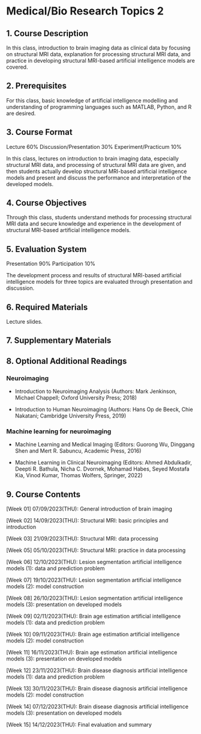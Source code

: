 # Medical/Bio Research Topics 2
## 1. Course Description

In this class, introduction to brain imaging data as clinical data by focusing on structural MRI data, explanation for processing structural MRI data, and practice in developing structural MRI-based artificial intelligence models are covered.


## 2. Prerequisites

For this class, basic knowledge of artificial intelligence modelling and understanding of programming languages such as MATLAB, Python, and R are desired.


## 3. Course Format

Lecture	60%
Discussion/Presentation 30%
Experiment/Practicum 10%

In this class, lectures on introduction to brain imaging data, especially structural MRI data, and processing of structural MRI data are given, and then students actually develop structural MRI-based artificial intelligence models and present and discuss the performance and interpretation of the developed models.


## 4. Course Objectives

Through this class, students understand methods for processing structural MRI data and secure knowledge and experience in the development of structural MRI-based artificial intelligence models.


## 5. Evaluation System

Presentation 90%
Participation 10%

The development process and results of structural MRI-based artificial intelligence models for three topics are evaluated through presentation and discussion.


## 6. Required Materials

Lecture slides.


## 7. Supplementary Materials


## 8. Optional Additional Readings

### Neuroimaging

- Introduction to Neuroimaging Analysis (Authors: Mark Jenkinson, Michael Chappell; Oxford University Press; 2018)

- Introduction to Human Neuroimaging (Authors: Hans Op de Beeck, Chie Nakatani; Cambridge University Press, 2019)

### Machine learning for neuroimaging

- Machine Learning and Medical Imaging (Editors: Guorong Wu, Dinggang Shen and Mert R. Sabuncu, Academic Press, 2016)

- Machine Learning in Clinical Neuroimaging (Editors: Ahmed Abdulkadir, Deepti R. Bathula, Nicha C. Dvornek, Mohamad Habes, Seyed Mostafa Kia, Vinod Kumar, Thomas Wolfers, Springer, 2022)

## 9. Course Contents

[Week 01] 07/09/2023(THU): General introduction of brain imaging

[Week 02] 14/09/2023(THU): Structural MRI: basic principles and introduction

[Week 03] 21/09/2023(THU): Structural MRI: data processing

[Week 05] 05/10/2023(THU): Structural MRI: practice in data processing

[Week 06] 12/10/2023(THU): Lesion segmentation artificial intelligence models (1): data and prediction problem

[Week 07] 19/10/2023(THU): Lesion segmentation artificial intelligence models (2): model construction

[Week 08] 26/10/2023(THU): Lesion segmentation artificial intelligence models (3): presentation on developed models

[Week 09] 02/11/2023(THU): Brain age estimation artificial intelligence models (1): data and prediction problem

[Week 10] 09/11/2023(THU): Brain age estimation artificial intelligence models (2): model construction

[Week 11] 16/11/2023(THU): Brain age estimation artificial intelligence models (3): presentation on developed models

[Week 12] 23/11/2023(THU): Brain disease diagnosis artificial intelligence models (1): data and prediction problem

[Week 13] 30/11/2023(THU): Brain disease diagnosis artificial intelligence models (2): model construction

[Week 14] 07/12/2023(THU): Brain disease diagnosis artificial intelligence models (3): presentation on developed models

[Week 15] 14/12/2023(THU): Final evaluation and summary